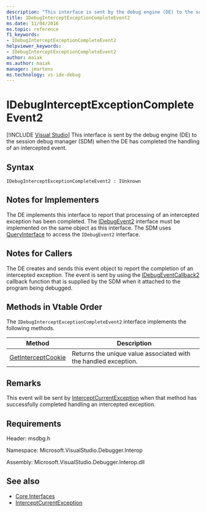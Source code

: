 ```yaml
---
description: "This interface is sent by the debug engine (DE) to the session debug manager (SDM) when the DE has completed the handling of an intercepted event."
title: IDebugInterceptExceptionCompleteEvent2
ms.date: 11/04/2016
ms.topic: reference
f1_keywords:
- IDebugInterceptExceptionCompleteEvent2
helpviewer_keywords:
- IDebugInterceptExceptionCompleteEvent2
author: maiak
ms.author: maiak
manager: jmartens
ms.technology: vs-ide-debug
---
```

# IDebugInterceptExceptionCompleteEvent2

 [!INCLUDE [Visual Studio](~/includes/applies-to-version/vs-windows-only.md)]
This interface is sent by the debug engine (DE) to the session debug manager (SDM) when the DE has completed the handling of an intercepted event.

## Syntax

```
IDebugInterceptExceptionCompleteEvent2 : IUnknown
```

## Notes for Implementers
 The DE implements this interface to report that processing of an intercepted exception has been completed. The [IDebugEvent2](../../../extensibility/debugger/reference/idebugevent2.md) interface must be implemented on the same object as this interface. The SDM uses [QueryInterface](/cpp/atl/queryinterface) to access the `IDebugEvent2` interface.

## Notes for Callers
 The DE creates and sends this event object to report the completion of an intercepted exception. The event is sent by using the [IDebugEventCallback2](../../../extensibility/debugger/reference/idebugeventcallback2.md) callback function that is supplied by the SDM when it attached to the program being debugged.

## Methods in Vtable Order
 The `IDebugInterceptExceptionCompleteEvent2` interface implements the following methods.

|Method|Description|
|------------|-----------------|
|[GetInterceptCookie](../../../extensibility/debugger/reference/idebuginterceptexceptioncompleteevent2-getinterceptcookie.md)|Returns the unique value associated with the handled exception.|

## Remarks
 This event will be sent by [InterceptCurrentException](../../../extensibility/debugger/reference/idebugstackframe3-interceptcurrentexception.md) when that method has successfully completed handling an intercepted exception.

## Requirements
 Header: msdbg.h

 Namespace: Microsoft.VisualStudio.Debugger.Interop

 Assembly: Microsoft.VisualStudio.Debugger.Interop.dll

## See also
- [Core Interfaces](../../../extensibility/debugger/reference/core-interfaces.md)
- [InterceptCurrentException](../../../extensibility/debugger/reference/idebugstackframe3-interceptcurrentexception.md)
